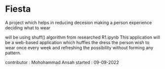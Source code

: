 # Fiesta
A project which helps in reducing decesion making a person experience deciding what to wear

will be using shuff() algorithm from researched R1.ipynb
This application will be a web-based application which huffles the dress the person wish to wear once every week and refreshing the possibility without forming any pattern.






contributor : Mohohammad Ansah
started  : 09-09-2022
